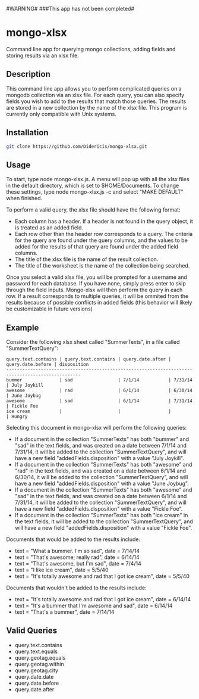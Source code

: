 #WARNING#
###This app has not been completed#

mongo-xlsx
==========

Command line app for querying mongo collections, adding fields and storing results via an xlsx file.

Description
----
This command line app allows you to perform complicated queries on a mongodb collection via an xlsx file. For each query, you can also specify fields you wish to add to the results that match those queries. The results are stored in a new collection by the name of the xlsx file. This program is currently only compatible with Unix systems.

Installation
----
```sh
git clone https://github.com/Didericis/mongo-xlsx.git
```

Usage
----
To start, type node mongo-xlsx.js. A menu will pop up with all the xlsx files in the default directory, which is set to $HOME/Documents. To change these settings, type node mongo-xlsx.js -c and select "MAKE DEFAULT" when finished.

To perform a valid query, the xlsx file should have the following format:
  - Each column has a header. If a header is not found in the query object, it is treated as an added field.
  - Each row other than the header row corresponds to a query. The criteria for the query are found under the query columns, and the values to be added for the results of that query are found under the added field columns.
  - The title of the xlsx file is the name of the result collection.
  - The title of the worksheet is the name of the collection being searched.

Once you select a valid xlsx file, you will be prompted for a username and password for each database. If you have none, simply press enter to skip through the field inputs. Mongo-xlsx will then perform the query in each row. If a result corresponds to multiple queries, it will be ommited from the results because of possible conflicts in added fields (this behavior will likely be customizable in future versions)

Example
----

Consider the following xlsx sheet called "SummerTexts", in a file called "SummerTextQuery":

```
query.text.contains | query.text.contains | query.date.after | query.date.before | disposition
--------------------------------------------------------------------------------------------------
bummer              | sad                 | 7/1/14           | 7/31/14           | July Joykill
awesome             | rad                 | 6/1/14           | 6/30/14           | June Joybug
awesome             | sad                 | 6/1/14           | 7/31/14           | Fickle Foe
ice cream           |                     |                  |                   | Hungry

```

Selecting this document in mongo-xlsx will perform the following queries:
  - If a document in the collection "SummerTexts" has both "bummer" and "sad" in the text fields, and was created on a date between 7/1/14 and 7/31/14, it will be added to the collection "SummerTextQuery", and will have a new field "addedFields.disposition" with a value "July Joykill".
  - If a document in the collection "SummerTexts" has both "awesome" and "rad" in the text fields, and was created on a date between 6/1/14 and 6/30/14, it will be added to the collection "SummerTextQuery", and will have a new field "addedFields.disposition" with a value "June Joybug".
  - If a document in the collection "SummerTexts" has both "awesome" and "sad" in the text fields, and was created on a date between 6/1/14 and 7/31/14, it will be added to the collection "SummerTextQuery", and will have a new field "addedFields.disposition" with a value "Fickle Foe".
  - If a document in the collection "SummerTexts" has both "ice cream" in the text fields, it will be added to the collection "SummerTextQuery", and will have a new field "addedFields.disposition" with a value "Fickle Foe".

Documents that would be added to the results include:
  - text = "What a bummer. I'm so sad", date = 7/14/14
  - text = "That's awesome; really rad", date = 6/14/14
  - text = "That's awesome, but I'm sad", date = 7/4/14
  - text = "I like ice cream", date = 5/5/40
  - text = "It's totally awesome and rad that I got ice cream", date = 5/5/40

Documents that wouldn't be added to the results include:
  - text = "It's totally awesome and rad that I got ice cream", date = 6/14/14
  - text = "It's a bummer that I'm awesome and sad", date = 6/14/14
  - text = "That's a bummer", date = 7/14/14
    
Valid Queries
----

  - query.text.contains
  - query.text.equals
  - query.geotag.equals
  - query.geotag.within
  - query.geotag.city
  - query.date.date
  - query.date.before
  - query.date.after
